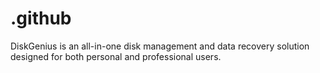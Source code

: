 # .github
DiskGenius is an all-in-one disk management and data recovery solution designed for both personal and professional users.
